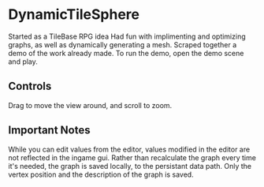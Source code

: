 # DynamicTileSphere
Started as a TileBase RPG idea
Had fun with implimenting and optimizing graphs, as well as dynamically generating a mesh.
Scraped together a demo of the work already made. To run the demo, open the demo scene and play. 

## Controls 
Drag to move the view around, and scroll to zoom.

## Important Notes
While you can edit values from the editor, values modified in the editor are not reflected in the ingame gui.
Rather than recalculate the graph every time it's needed, the graph is saved locally, to the persistant data path. Only the vertex position and the description of the graph is saved.
